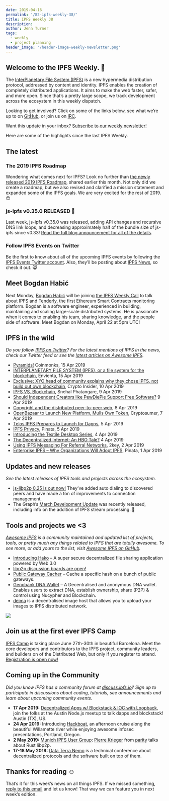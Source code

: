 ```yaml
---
date: 2019-04-16
permalink: '/82-ipfs-weekly-38/'
title: IPFS Weekly 38
description:
author: Jenn Turner
tags:
  - weekly
  - project planning
header_image: '/header-image-weekly-newsletter.png'
---
```


## Welcome to the IPFS Weekly. 👋

The [InterPlanetary File System (IPFS)](https://ipfs.io/) is a new hypermedia distribution protocol, addressed by content and identity. IPFS enables the creation of completely distributed applications. It aims to make the web faster, safer, and more open. Since that’s a pretty large scope, we track development across the ecosystem in this weekly dispatch.

Looking to get involved? Click on some of the links below, see what we’re up to on [GitHub](https://github.com/ipfs), or join us on [IRC](https://riot.im/app/#/room/#ipfs:matrix.org).

Want this update in your inbox? [Subscribe to our weekly newsletter!](http://eepurl.com/gL2Pi5)

Here are some of the highlights since the last IPFS Weekly.

## The latest

### The 2019 IPFS Roadmap

Wondering what comes next for IPFS? Look no further than [the newly released 2019 IPFS Roadmap](https://blog.ipfs.io/78-ipfs-2019-roadmap/), shared earlier this month. Not only did we create a roadmap, but we also revised and clarified a mission statement and expanded some of the IPFS goals. We are very excited for the rest of 2019. 😊

### js-ipfs v0.35.0 RELEASED 🚀

Last week, js-ipfs v0.35.0 was released, adding API changes and recursive DNS link loops, and decreasing approximately half of the bundle size of js-ipfs since v0.33! [Read the full blog announcement for all of the details](https://blog.ipfs.io/80-js-ipfs-0-35/).

### Follow IPFS Events on Twitter

Be the first to know about all of the upcoming IPFS events by following the [IPFS Events Twitter account](https://twitter.com/IPFSevents). Also, they’ll be posting about [IPFS News](https://twitter.com/IPFSevents/status/1117864101089140745), so check it out. 😸

## Meet Bogdan Habić

Next Monday, [Bogdan Habić](https://twitter.com/bogdanhabic) will be joining [the IPFS Weekly Call](https://github.com/ipfs/team-mgmt#-ipfs-weekly-call--formerly-known-as-ipfs-all-hands-call) to talk about IPFS and [Tenderly](https://tenderly.dev/), the first Ethereum Smart Contracts monitoring platform. Bogdan is a software engineer, experienced in building, maintaining and scaling large-scale distributed systems. He is passionate when it comes to enabling his team, sharing knowledge, and the people side of software. Meet Bogdan on Monday, April 22 at 5pm UTC!

## IPFS in the wild

_Do you follow [IPFS on Twitter](https://twitter.com/IPFSbot)? For the latest mentions of IPFS in the news, check our Twitter feed or see the [latest articles on Awesome IPFS](https://awesome.ipfs.io/categories/articles/)._

- [Pyramids!](https://medium.com/coinmonks/pyramids-f73b20c3aa2d) Coinmonks, 15 Apr 2019
- [INTERPLANETARY FILE SYSTEM (IPFS), or a file system for the blockchain](http://hu.envienta.net/envienta/interplanetary-file-system-ipfs/), Envienta, 15 Apr 2019
- [Exclusive: XYO head of community explains why they chose IPFS, not build out own blockchain](https://cryptoinsider.com/exclusive-xyo-head-of-community-explains-why-they-chose-ipfs-not-blockchain/), Crypto Insider, 10 Apr 2019
- [IPFS VS. Blockchain](https://medium.com/@snehal1798/ipfs-vs-blockchain-f9407447fb47), Snehal Phatangare, 9 Apr 2019
- [Should Independent Creators like PewDiePie Support Free Software?](https://steemit.com/pewdiepie/@gray00/should-independent-creators-like-pewdiepie-support-free-software) 9 Apr 2019
- [Copyright and the distributed peer-to-peer web](https://www.ctrl.blog/entry/copyright-p2p-dweb), 8 Apr 2019
- [OpenBazaar to Launch New Platform, Mulls Own Token](https://cryptosumer.com/2019/04/07/openbazaar-to-launch-new-platform-mulls-own-token/), Cryptosumer, 7 Apr 2019
- [Telos IPFS Prepares to Launch for Dapps](https://medium.com/goodblock-io/telos-ipfs-prepares-to-launch-for-dapps-fc652e58bbf8), 5 Apr 2019
- [IPFS Privacy](https://medium.com/pinata/ipfs-privacy-711f4b72b2ea), Pinata, 5 Apr 2019
- [Introducing the Textile Desktop Series](https://medium.com/textileio/introducing-the-textile-desktop-series-f9eb14e1349e), 4 Apr 2019
- [The Decentralized Internet: An HBO Tale?](https://www.ondiflo.com/blog/the-decentralized-internet-an-hbo-tale) 4 Apr 2019
- [Using IPFS Messaging For Referral Networks](https://medium.com/2key/using-ipfs-messaging-for-referral-networks-aa1f11220a77), 2key, 2 Apr 2019
- [Enterprise IPFS – Why Organizations Will Adopt IPFS](https://medium.com/pinata/enterprise-ipfs-6afcf76b28a0), Pinata, 1 Apr 2019

## Updates and new releases

_See the latest releases of IPFS tools and projects across the ecosystem._

- [js-libp2p 0.25 is out now!](https://blog.ipfs.io/81-js-libp2p-0-25/) They’ve added auto dialing to discovered peers and have made a ton of improvements to connection management.
- The Graph’s [March Development Update](https://medium.com/graphprotocol/march-development-update-c6342fd7168e) was recently released, including info on the addition of IPFS stream processing. 🙌

## Tools and projects we <3

_[Awesome IPFS](https://awesome.ipfs.io/) is a community maintained and updated list of projects, tools, or pretty much any things related to IPFS that are totally awesome. To see more, or add yours to the list, visit [Awesome IPFS on GitHub](https://github.com/ipfs/awesome-ipfs)._

- [Introducing Hako](https://hackernoon.com/hako-3825c3a033d7) – A super secure decentralized file sharing application powered by Web 3.0
- [libp2p discussion boards are open!](https://discuss.libp2p.io/)
- [Public Gateway Cacher](https://gitlab.com/NatoBoram/public-gateway-checker) – Cache a specific hash on a bunch of public gateways.
- [Genobank DNA Wallet](https://coinlist.co/build/nucypher/projects/a9f305f4-d0ff-4501-840e-4566608303ab) – A Decentralised and anonymous DNA wallet. Enables users to extract DNA, establish ownership, share (P2P) & control using Nucypher and Blockchain.
- [deima](https://boramalper.github.io/deima/) is a decentralised image host that allows you to upload your images to IPFS distributed network.

![](/ipfs-camp-2019.png)

## Join us at the first ever IPFS Camp

[IPFS Camp](https://blog.ipfs.io/72-ann-ipfs-camp/) is taking place June 27th-30th in beautiful Barcelona. Meet the core developers and contributors to the IPFS project, community leaders, and builders on of the Distributed Web, but only if you register to attend. [Registration is open now!](https://camp.ipfs.io/)

## Coming up in the Community

_Did you know IPFS has a community forum at [discuss.ipfs.io](https://discuss.ipfs.io/)? Sign up to participate in discussions about coding, tutorials, see announcements and learn about upcoming community events._

- **17 Apr 2019:** [Decentralized Apps w/ Blockstack & IOC with Loopback](https://www.meetup.com/austinnodejs/events/plgxbqyzgbwb/), join the folks at the Austin Node.js meetup to talk dapps and blockstack! Austin (TX), US.
- **24 Apr 2019:** Introducing [Hackboat](https://hackboat.org/), an afternoon cruise along the beautiful Willamette river while enjoying awesome infosec presentations, Portland, Oregon.
- **2 May 2019:** [Munich IPFS User Group](https://www.meetup.com/de-DE/Munich-IPFS-User-Group/events/259762490/): [Pierre Krieger](https://twitter.com/tomaka17) from [parity](https://www.parity.io/) talks about Rust libp2p.
- **17-18 May 2019:** [Data Terra Nemo](https://dtn.is/) is a technical conference about decentralized protocols and the software built on top of them.

## Thanks for reading ☺️

That’s it for this week’s news on all things IPFS. If we missed something, [reply to this email](mailto:newsletter@ipfs.io) and let us know! That way we can feature you in next week’s edition.
